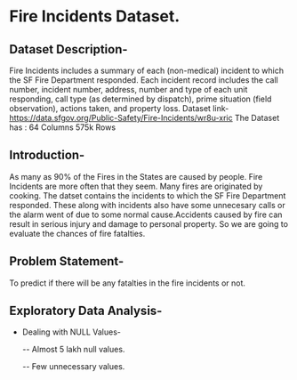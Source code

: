 # Fire Incidents Dataset.

## Dataset Description-
Fire Incidents includes a summary of each (non-medical) incident to which the SF Fire Department responded. Each incident record includes the call number, incident number, address, number and type of each unit responding, call type (as determined by dispatch), prime situation (field observation), actions taken, and property loss.
Dataset link- https://data.sfgov.org/Public-Safety/Fire-Incidents/wr8u-xric
The Dataset has :
64 Columns
575k Rows


## Introduction-
As many as 90% of the Fires in the States are caused by people. Fire Incidents are more often that they seem. Many fires are originated by cooking. The datset contains the incidents to which the SF Fire Department responded. These along with incidents also have some unnecesary calls or the alarm went of due to some normal cause.Accidents caused by fire can result in serious injury and damage to personal property. So we are going to evaluate the chances of fire fatalties.

## Problem Statement-
To predict if there will be any fatalties in the fire incidents or not.

## Exploratory Data Analysis-
- Dealing with NULL Values-
    
    -- Almost 5 lakh null values.
    
    -- Few unnecessary values.




